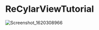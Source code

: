 # ReCylarViewTutorial
![Screenshot_1620308966](https://user-images.githubusercontent.com/74593517/117309999-94d63a00-aea0-11eb-82e4-1d554d1ae192.png)

